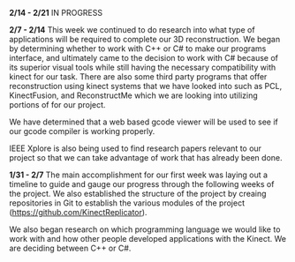 **2/14 - 2/21**
IN PROGRESS

**2/7 - 2/14**
This week we continued to do research into what type of applications will be required to complete our 3D reconstruction. We began by determining whether to work with C++ or C# to make our programs interface, and ultimately came to the decision to work with C# because of its superior visual tools while still having the necessary compatibility with kinect for our task. There are also some third party programs that offer reconstruction using 
kinect systems that we have looked into such as PCL, KinectFusion, and ReconstructMe which we are looking into utilizing portions of for our project.

We have determined that a web based gcode viewer will be used to see if our gcode compiler is working properly. 

IEEE Xplore is also being used to find research papers relevant to our project 
so that we can take advantage of work that has already been done.

**1/31 - 2/7**
The main accomplishment for our first week was laying out a timeline to guide and gauge our progress through the following weeks of the project. We also established the structure of the project by creaing repositories in Git to establish the various modules of the project (https://github.com/KinectReplicator).  

We also began research on which programming language we would like to work with and how other people developed applications with the Kinect. We are deciding between C++ or C#.

